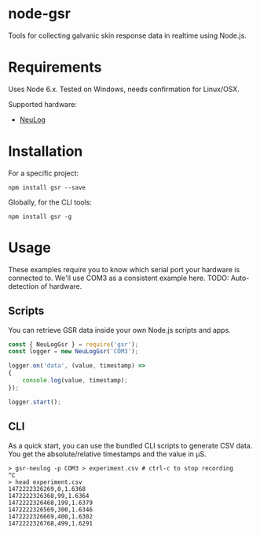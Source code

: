 # node-gsr
Tools for collecting galvanic skin response data in realtime using Node.js.

# Requirements
Uses Node 6.x. Tested on Windows, needs confirmation for Linux/OSX.

Supported hardware:
- [NeuLog](https://neulog.com/gsr/)

# Installation
For a specific project:
```
npm install gsr --save
```

Globally, for the CLI tools:
```
npm install gsr -g
```

# Usage
These examples require you to know which serial port your hardware is connected to.
We'll use COM3 as a consistent example here.
TODO: Auto-detection of hardware. 

## Scripts
You can retrieve GSR data inside your own Node.js scripts and apps.
```javascript
const { NeuLogGsr } = require('gsr');
const logger = new NeuLogGsr('COM3');

logger.on('data', (value, timestamp) =>
{
	console.log(value, timestamp);
});

logger.start();
```

## CLI
As a quick start, you can use the bundled CLI scripts to generate CSV data.
You get the absolute/relative timestamps and the value in μS.
```
> gsr-neulog -p COM3 > experiment.csv # ctrl-c to stop recording
^C
> head experiment.csv
1472222326269,0,1.6368
1472222326368,99,1.6364
1472222326468,199,1.6379
1472222326569,300,1.6346
1472222326669,400,1.6302
1472222326768,499,1.6291
```
